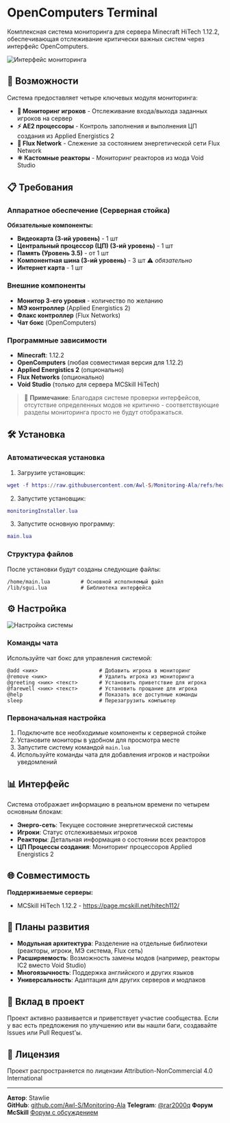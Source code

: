 # OpenComputers Terminal

Комплексная система мониторинга для сервера Minecraft HiTech 1.12.2, обеспечивающая отслеживание критически важных систем через интерфейс OpenComputers.

![Интерфейс мониторинга](https://github.com/Awl-S/OpenComputers_terminal/assets/85406297/e003fddf-70d9-4a95-84ae-200255422955)

## 🚀 Возможности

Система предоставляет четыре ключевых модуля мониторинга:

- **👥 Мониторинг игроков** - Отслеживание входа/выхода заданных игроков на сервер
- **⚡ AE2 процессоры** - Контроль заполнения и выполнения ЦП создания из Applied Energistics 2
- **🔌 Flux Network** - Слежение за состоянием энергетической сети Flux Network
- **⚛️ Кастомные реакторы** - Мониторинг реакторов из мода Void Studio

## 📋 Требования

### Аппаратное обеспечение (Серверная стойка)

**Обязательные компоненты:**
- **Видеокарта (3-ий уровень)** - 1 шт
- **Центральный процессор (ЦП) (3-ий уровень)** - 1 шт  
- **Память (Уровень 3.5)** - от 1 шт
- **Компонентная шина (3-ий уровень)** - 3 шт ⚠️ *обязательно*
- **Интернет карта** - 1 шт

### Внешние компоненты

- **Монитор 3-его уровня** - количество по желанию
- **МЭ контроллер** (Applied Energistics 2)
- **Флакс контроллер** (Flux Networks)  
- **Чат бокс** (OpenComputers)

### Программные зависимости

- **Minecraft**: 1.12.2
- **OpenComputers** (любая совместимая версия для 1.12.2)
- **Applied Energistics 2** (опционально)
- **Flux Networks** (опционально)
- **Void Studio** (только для сервера MCSkill HiTech)

> 📝 **Примечание**: Благодаря системе проверки интерфейсов, отсутствие определенных модов не критично - соответствующие разделы мониторинга просто не будут отображаться.

## 🛠️ Установка

### Автоматическая установка

1. Загрузите установщик:
```lua
wget -f https://raw.githubusercontent.com/Awl-S/Monitoring-Ala/refs/heads/main/monitoringInstaller.lua monitoringInstaller.lua
```

2. Запустите установщик:
```lua
monitoringInstaller.lua
```

3. Запустите основную программу:
```lua
main.lua
```

### Структура файлов

После установки будут созданы следующие файлы:
```
/home/main.lua          # Основной исполняемый файл
/lib/sgui.lua           # Библиотека интерфейса
```

## ⚙️ Настройка

![Настройка системы](https://github.com/Awl-S/OpenComputers_terminal/assets/85406297/dd56a2ec-d1cc-4153-9ab4-dc1950416eac)

### Команды чата

Используйте чат бокс для управления системой:

```
@add <ник>                    # Добавить игрока в мониторинг
@remove <ник>                 # Удалить игрока из мониторинга  
@greeting <ник> <текст>       # Установить приветствие для игрока
@farewell <ник> <текст>       # Установить прощание для игрока
@help                         # Показать все доступные команды
sleep                         # Перезагрузить компьютер
```

### Первоначальная настройка

1. Подключите все необходимые компоненты к серверной стойке
2. Установите мониторы в удобном для просмотра месте
3. Запустите систему командой `main.lua`
4. Используйте команды чата для добавления игроков и настройки уведомлений

## 📊 Интерфейс

Система отображает информацию в реальном времени по четырем основным блокам:

- **Энерго-сеть**: Текущее состояние энергетической системы
- **Игроки**: Статус отслеживаемых игроков  
- **Реакторы**: Детальная информация о состоянии всех реакторов
- **ЦП Процессы создания**: Мониторинг процессоров Applied Energistics 2

## 🌐 Совместимость

**Поддерживаемые серверы:**
- MCSkill HiTech 1.12.2 - https://page.mcskill.net/hitech112/

## 🔮 Планы развития

- **Модульная архитектура**: Разделение на отдельные библиотеки (реакторы, игроки, МЭ система, Flux сеть)
- **Расширяемость**: Возможность замены модов (например, реакторы IC2 вместо Void Studio)
- **Многоязычность**: Поддержка английского и других языков
- **Универсальность**: Адаптация для других серверов и модпаков

## 🤝 Вклад в проект

Проект активно развивается и приветствует участие сообщества. Если у вас есть предложения по улучшению или вы нашли баги, создавайте Issues или Pull Request'ы.

## 📝 Лицензия

Проект распространяется по лицензии Attribution-NonCommercial 4.0 International

---

**Автор**: Stawlie  
**GitHub**: [github.com/Awl-S/Monitoring-Ala](https://github.com/Awl-S/Monitoring-Ala)
**Telegram**: [@rar2000q](https://t.me/rar2000q)
**Форум McSkill** [Форум с обсуждением](https://mcskill.net/mcforum/index.php?/topic/150000-hitech-1122-opencomputers-автономная-система-мониторинга-доп-видео/)